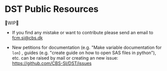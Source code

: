 # DST Public Resources 

🚧WIP🚧

- If you find any mistake or want to contribute please send an email to fcm.si@cbs.dk

- New petitions for documentation (e.g. "Make variable documentation for `lon`) , guides (e.g. "create guide on how to open SAS files in python"), etc. can be raised by mail or creating an new issue: https://github.com/CBS-SI/DST/issues 
